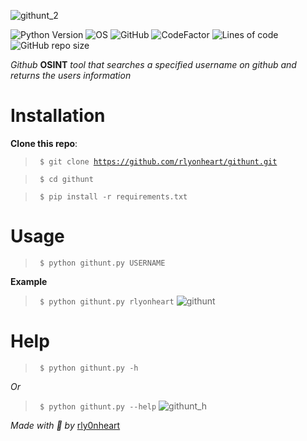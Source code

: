 ![githunt_2](https://user-images.githubusercontent.com/74001397/132065910-7f1b15b9-57ee-4907-ba28-87f3212344d1.png)

![Python Version](https://img.shields.io/badge/python-3.x-blue?style=flat&logo=python)
![OS](https://img.shields.io/badge/OS-GNU%2FLinux-red?style=flat&logo=linux)
![GitHub](https://img.shields.io/github/license/rlyonheart/githunt?style=flat)
![CodeFactor](https://www.codefactor.io/repository/github/rlyonheart/githunt/badge)
![Lines of code](https://img.shields.io/tokei/lines/github/rlyonheart/githunt)
![GitHub repo size](https://img.shields.io/github/repo-size/rlyonheart/githunt)

*Github* **OSINT** *tool that searches a specified username on github and returns the users information*

# Installation
**Clone this repo**:
> <code> $ git clone https://github.com/rlyonheart/githunt.git</code>
  
> <code> $ cd githunt</code>

> <code> $ pip install -r requirements.txt</code>
  
# Usage
> <code> $ python githunt.py USERNAME</code>
  
**Example**
> <code> $ python githunt.py rlyonheart</code>
![githunt](https://user-images.githubusercontent.com/74001397/134128478-9b197db4-a2a3-498d-a14e-246c93c8797b.gif)


# Help
> <code> $ python githunt.py -h</code>

*Or*
> <code> $ python githunt.py --help</code>
![githunt_h](https://user-images.githubusercontent.com/74001397/134130619-097527de-7fdb-4ac8-8298-f936e10068a1.gif)



*Made with 🖤 by* [rly0nheart](https://about.me/rlyonheart)
